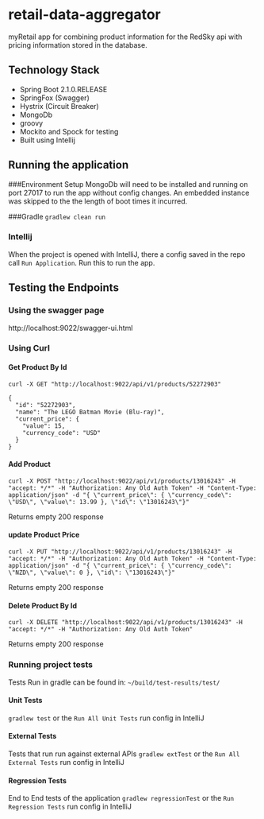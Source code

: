 # retail-data-aggregator
myRetail app for combining product information
for the RedSky api with pricing information stored in the database.

## Technology Stack
* Spring Boot 2.1.0.RELEASE
* SpringFox (Swagger)
* Hystrix (Circuit Breaker)
* MongoDb
* groovy
* Mockito and Spock for testing
* Built using Intellij

## Running the application
###Environment Setup
MongoDb will need to be installed and running on port 27017 to run the app
without config changes. An embedded instance was skipped to the the length of boot times it incurred.
 
###Gradle
`gradlew clean run`

### Intellij
When the project is opened with IntelliJ, there a config saved
in the repo call `Run Application`. Run this to run the app.


## Testing the Endpoints
### Using the swagger page
http://localhost:9022/swagger-ui.html

### Using Curl
#### Get Product By Id
`curl -X GET "http://localhost:9022/api/v1/products/52272903"`

```
{
  "id": "52272903",
  "name": "The LEGO Batman Movie (Blu-ray)",
  "current_price": {
    "value": 15,
    "currency_code": "USD"
  }
}
```

#### Add Product
`curl -X POST "http://localhost:9022/api/v1/products/13016243" -H "accept: */*" -H "Authorization: Any Old Auth Token" -H "Content-Type: application/json" -d "{ \"current_price\": { \"currency_code\": \"USD\", \"value\": 13.99 }, \"id\": \"13016243\"}"`

Returns empty 200 response

#### update Product Price
`curl -X PUT "http://localhost:9022/api/v1/products/13016243" -H "accept: */*" -H "Authorization: Any Old Auth Token" -H "Content-Type: application/json" -d "{ \"current_price\": { \"currency_code\": \"NZD\", \"value\": 0 }, \"id\": \"13016243\"}"`

Returns empty 200 response

#### Delete Product By Id
`curl -X DELETE "http://localhost:9022/api/v1/products/13016243" -H "accept: */*" -H "Authorization: Any Old Auth Token"`

Returns empty 200 response

### Running project tests
Tests Run in gradle can be found in:
`~/build/test-results/test/` 
#### Unit Tests
`gradlew test` or the `Run All Unit Tests` run config in IntelliJ

#### External Tests
Tests that run run against external APIs
`gradlew extTest` or the `Run All External Tests` run config in IntelliJ

#### Regression Tests
End to End tests of the application
`gradlew regressionTest` or the `Run Regression Tests` run config in IntelliJ
